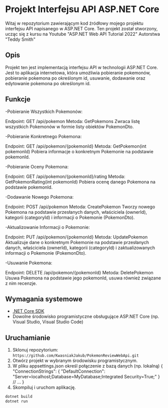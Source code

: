 # Projekt Interfejsu API ASP.NET Core 

Witaj w repozytorium zawierającym kod źródłowy mojego projektu interfejsu API napisanego w ASP.NET Core. Ten projekt został stworzony, ucząc się z kursu  na Youtube "ASP.NET Web API Tutorial 2022" Autorstwa "Teddy Smith"

## Opis

Projekt ten jest implementacją interfejsu API w technologii ASP.NET Core. Jest to aplikacja internetowa, która umożliwia pobieranie pokemonów, pobieranie pokemona po określonym id, usuwanie, dodawanie oraz edytowanie pokemona po określonym id.

## Funkcje

-Pobieranie Wszystkich Pokemonów:

Endpoint: GET /api/pokemon
Metoda: GetPokemons
Zwraca listę wszystkich Pokemonów w formie listy obiektów PokemonDto.

-Pobieranie Konkretnego Pokemona:

Endpoint: GET /api/pokemon/{pokemonId}
Metoda: GetPokemon(int pokemonId)
Pobiera informacje o konkretnym Pokemonie na podstawie pokemonId.

-Pobieranie Oceny Pokemona:

Endpoint: GET /api/pokemon/{pokemonId}/rating
Metoda: GetPokemonRating(int pokemonId)
Pobiera ocenę danego Pokemona na podstawie pokemonId.

-Dodawanie Nowego Pokemona:

Endpoint: POST /api/pokemon
Metoda: CreatePokemon
Tworzy nowego Pokemona na podstawie przesłanych danych, właściciela (ownerId), kategorii (categoryId) i informacji o Pokemonie (PokemonDto).

-Aktualizowanie Informacji o Pokemonie:

Endpoint: PUT /api/pokemon/{pokemonId}
Metoda: UpdatePokemon
Aktualizuje dane o konkretnym Pokemonie na podstawie przesłanych danych, właściciela (ownerId), kategorii (categoryId) i zaktualizowanych informacji o Pokemonie (PokemonDto).

-Usuwanie Pokemona:

Endpoint: DELETE /api/pokemon/{pokemonId}
Metoda: DeletePokemon
Usuwa Pokemona na podstawie jego pokemonId, usuwa również związane z nim recenzje.

## Wymagania systemowe

- [.NET Core SDK](https://dotnet.microsoft.com/download)
- Dowolne środowisko programistyczne obsługujące ASP.NET Core (np. Visual Studio, Visual Studio Code)

## Uruchamianie

1. Sklonuj repozytorium: `https://github.com/KwasniakJakub/PokemonReviewWebApi.git`
2. Otwórz projekt w wybranym środowisku programistycznym.
3. W pliku appsettings.json określ połączenie z bazą danych (np. lokalną)
   {
  "ConnectionStrings": {
    "DefaultConnection": "Server=localhost;Database=MyDatabase;Integrated Security=True;"
  }
  // ...
}
5. Skompiluj i uruchom aplikację.

```bash
dotnet build
dotnet run
